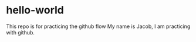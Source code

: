 # hello-world
This repo is for practicing the github flow
My name is Jacob, I am practicing with github.
